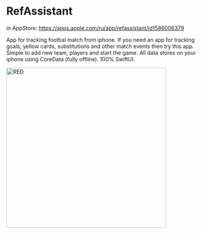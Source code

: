
# RefAssistant

in AppStore: https://apps.apple.com/ru/app/refassistant/id1586006379

App for tracking footbal match from iphone.
If you need an app for tracking goals, yellow cards, substitutions and other match events then try this app. Simple to add new team, players and start the game. All data stores on your iphone using CoreData (fully offline). 100% SwiftUI.


<img width="421" alt="RED" src="https://user-images.githubusercontent.com/81152453/133937350-db9c666c-ba23-4dab-a33f-4a1df81c3812.png">

